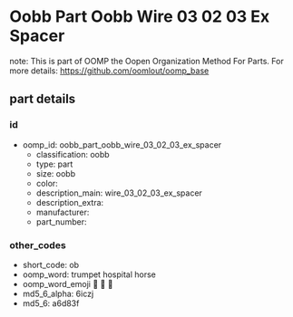 # Oobb Part Oobb Wire 03 02 03 Ex Spacer  

note: This is part of OOMP the Oopen Organization Method For Parts. For more details: https://github.com/oomlout/oomp_base

##  part details





### id
* oomp_id: oobb_part_oobb_wire_03_02_03_ex_spacer
  * classification: oobb
  * type: part
  * size: oobb
  * color: 
  * description_main: wire_03_02_03_ex_spacer
  * description_extra: 
  * manufacturer: 
  * part_number: 

### other_codes
* short_code: ob
* oomp_word: trumpet hospital horse
* oomp_word_emoji :trumpet: :hospital: :horse:
* md5_6_alpha: 6iczj
* md5_6: a6d83f